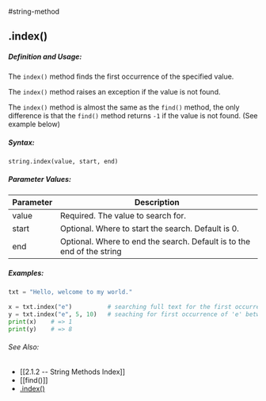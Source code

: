 #string-method 
## .index()


##### Definition and Usage:
The `index()` method finds the first occurrence of the specified value.

The `index()` method raises an exception if the value is not found.

The `index()` method is almost the same as the `find()` method, the only difference is that the `find()` method returns `-1` if the value is not found. (See example below)

##### Syntax:
 `string.index(value, start, end)`

##### Parameter Values:
| Parameter | Description                                                            |
| --------- | ---------------------------------------------------------------------- |
| value     | Required. The value to search for.                                     |
| start     | Optional. Where to start the search. Default is 0.                     |
| end       | Optional. Where to end the search. Default is to the end of the string | 



##### Examples:
```py
txt = "Hello, welcome to my world."  
  
x = txt.index("e")  		# searching full text for the first occurrence of 'e'
y = txt.index("e", 5, 10)	# seaching for first occurrence of 'e' between 5th and 10th position
print(x)	# => 1
print(y)	# => 8
```




###### See Also:
- [[2.1.2 -- String Methods Index]]
- [[find()]]
- [.index()](https://www.w3schools.com/python/ref_string_index.asp)
